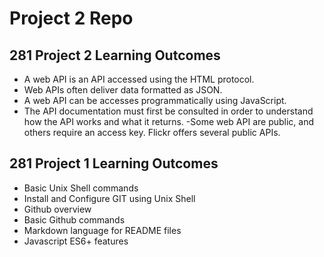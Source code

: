 # Project 2 Repo

## 281 Project 2 Learning Outcomes
- A web API is an API accessed using the HTML protocol.
- Web APIs often deliver data formatted as JSON.
- A web API can be accesses programmatically using JavaScript.
- The API documentation must first be consulted in order to understand how the API works and what it returns.
-Some web API are public, and others require an access key. Flickr offers several public APIs.

## 281 Project 1 Learning Outcomes
- Basic Unix Shell commands
- Install and Configure GIT using Unix Shell
- Github overview
- Basic Github commands
- Markdown language for README files
- Javascript ES6+ features
